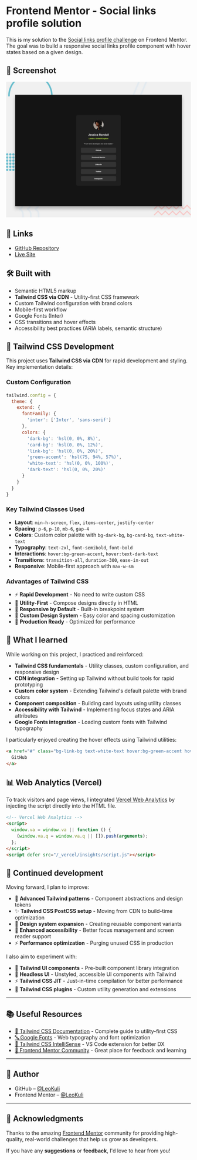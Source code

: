 
# Frontend Mentor - Social links profile solution

This is my solution to the [Social links profile challenge](https://www.frontendmentor.io/challenges/social-links-profile-UG32l9m6dQ) on Frontend Mentor. The goal was to build a responsive social links profile component with hover states based on a given design.

## 📸 Screenshot

![Project preview](./preview.jpg)

## 🔗 Links

- [GitHub Repository](https://github.com/LeoKuli/Frontend-Mentor-Challenges/tree/main/Challenge%2003%20-%20Social%20links%20profile)
- [Live Site]("") 

## 🛠️ Built with

- Semantic HTML5 markup
- **Tailwind CSS via CDN** - Utility-first CSS framework
- Custom Tailwind configuration with brand colors
- Mobile-first workflow
- Google Fonts (Inter)
- CSS transitions and hover effects
- Accessibility best practices (ARIA labels, semantic structure)

## 🎨 Tailwind CSS Development

This project uses **Tailwind CSS via CDN** for rapid development and styling. Key implementation details:

### Custom Configuration
```javascript
tailwind.config = {
  theme: {
    extend: {
      fontFamily: {
        'inter': ['Inter', 'sans-serif']
      },
      colors: {
        'dark-bg': 'hsl(0, 0%, 8%)',
        'card-bg': 'hsl(0, 0%, 12%)',
        'link-bg': 'hsl(0, 0%, 20%)',
        'green-accent': 'hsl(75, 94%, 57%)',
        'white-text': 'hsl(0, 0%, 100%)',
        'dark-text': 'hsl(0, 0%, 20%)'
      }
    }
  }
}
```

### Key Tailwind Classes Used
- **Layout**: `min-h-screen`, `flex`, `items-center`, `justify-center`
- **Spacing**: `p-6`, `p-10`, `mb-6`, `gap-4`
- **Colors**: Custom color palette with `bg-dark-bg`, `bg-card-bg`, `text-white-text`
- **Typography**: `text-2xl`, `font-semibold`, `font-bold`
- **Interactions**: `hover:bg-green-accent`, `hover:text-dark-text`
- **Transitions**: `transition-all`, `duration-300`, `ease-in-out`
- **Responsive**: Mobile-first approach with `max-w-sm`

### Advantages of Tailwind CSS
- ⚡ **Rapid Development** - No need to write custom CSS
- 🎯 **Utility-First** - Compose designs directly in HTML
- 📱 **Responsive by Default** - Built-in breakpoint system
- 🎨 **Custom Design System** - Easy color and spacing customization
- 🚀 **Production Ready** - Optimized for performance

## 🚀 What I learned

While working on this project, I practiced and reinforced:

- **Tailwind CSS fundamentals** - Utility classes, custom configuration, and responsive design
- **CDN integration** - Setting up Tailwind without build tools for rapid prototyping
- **Custom color system** - Extending Tailwind's default palette with brand colors
- **Component composition** - Building card layouts using utility classes
- **Accessibility with Tailwind** - Implementing focus states and ARIA attributes
- **Google Fonts integration** - Loading custom fonts with Tailwind typography

I particularly enjoyed creating the hover effects using Tailwind utilities:

```html
<a href="#" class="bg-link-bg text-white-text hover:bg-green-accent hover:text-dark-text transition-all duration-300 ease-in-out focus:bg-green-accent focus:text-dark-text focus:outline-none focus:ring-2 focus:ring-green-accent focus:ring-offset-2">
  GitHub
</a>
```

## 📊 Web Analytics (Vercel)

To track visitors and page views, I integrated [Vercel Web Analytics](https://vercel.com/docs/analytics) by injecting the script directly into the HTML file.

```html
<!-- Vercel Web Analytics -->
<script>
  window.va = window.va || function () {
    (window.va.q = window.va.q || []).push(arguments);
  };
</script>
<script defer src="/_vercel/insights/script.js"></script>
```

## 🔄 Continued development

Moving forward, I plan to improve:

- 🎯 **Advanced Tailwind patterns** - Component abstractions and design tokens
- ✨ **Tailwind CSS PostCSS setup** - Moving from CDN to build-time optimization
- 🎨 **Design system expansion** - Creating reusable component variants
- 📱 **Enhanced accessibility** - Better focus management and screen reader support
- ⚡ **Performance optimization** - Purging unused CSS in production

I also aim to experiment with:

- 🧪 **Tailwind UI components** - Pre-built component library integration
- 🎨 **Headless UI** - Unstyled, accessible UI components with Tailwind
- ⚡ **Tailwind CSS JIT** - Just-in-time compilation for better performance
- 🔧 **Tailwind CSS plugins** - Custom utility generation and extensions

---

## 📚 Useful Resources

- [🎨 Tailwind CSS Documentation](https://tailwindcss.com/docs) - Complete guide to utility-first CSS
- [🔤 Google Fonts](https://fonts.google.com/) - Web typography and font optimization
- [🎯 Tailwind CSS IntelliSense](https://marketplace.visualstudio.com/items?itemName=bradlc.vscode-tailwindcss) - VS Code extension for better DX
- [📝 Frontend Mentor Community](https://www.frontendmentor.io/community) - Great place for feedback and learning

---

## 👤 Author

- GitHub – [@LeoKuli](https://github.com/LeoKuli)  
- Frontend Mentor – [@LeoKuli](https://www.frontendmentor.io/profile/LeoKuli)

---

## 🙌 Acknowledgments

Thanks to the amazing [Frontend Mentor](https://www.frontendmentor.io) community for providing high-quality, real-world challenges that help us grow as developers.

If you have any **suggestions** or **feedback**, I'd love to hear from you!
